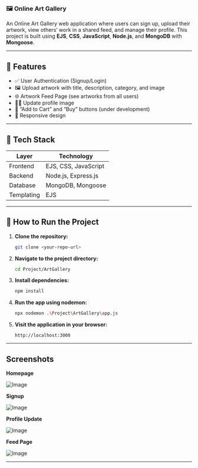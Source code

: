
###  **🖼️ Online Art Gallery**

An Online Art Gallery web application where users can sign up, upload their artwork, view others’ work in a shared feed, and manage their profile. This project is built using **EJS**, **CSS**, **JavaScript**, **Node.js**, and **MongoDB** with **Mongoose**.

---

## 🌟 Features

- ✅ User Authentication (Signup/Login)
- 🖼️ Upload artwork with title, description, category, and image
- 🌐 Artwork Feed Page (see artworks from all users)
- 🧑‍🎨 Update profile image
- 🛒 “Add to Cart” and “Buy” buttons (under development)
- 📱 Responsive design

---

## 🔧 Tech Stack

| Layer        | Technology          |
|--------------|---------------------|
| Frontend     | EJS, CSS, JavaScript |
| Backend      | Node.js, Express.js |
| Database     | MongoDB, Mongoose   |
| Templating   | EJS                 |

---

## 🚀 How to Run the Project

1. **Clone the repository:**

   ```bash
   git clone <your-repo-url>
   ```

2. **Navigate to the project directory:**

   ```bash
   cd Project/ArtGallery
   ```

3. **Install dependencies:**

   ```bash
   npm install
   ```

4. **Run the app using nodemon:**

   ```bash
   npx nodemon .\Project\ArtGallery\app.js
   ```

5. **Visit the application in your browser:**

   ```
   http://localhost:3000
   ```

---

## Screenshots

**Homepage**

![Image](https://github.com/user-attachments/assets/45db48a7-3f52-4210-afbe-7228a966ce03)

**Signup**

![Image](https://github.com/user-attachments/assets/5766fb30-eeee-486b-99ee-e424a33a287f)

**Profile Update**

![Image](https://github.com/user-attachments/assets/074856bd-c0b1-464d-b202-4c4ac4118023)

**Feed Page**

![Image](https://github.com/user-attachments/assets/8407c64e-3a9e-4ff8-afa2-b6a3370ebf4a)

---

